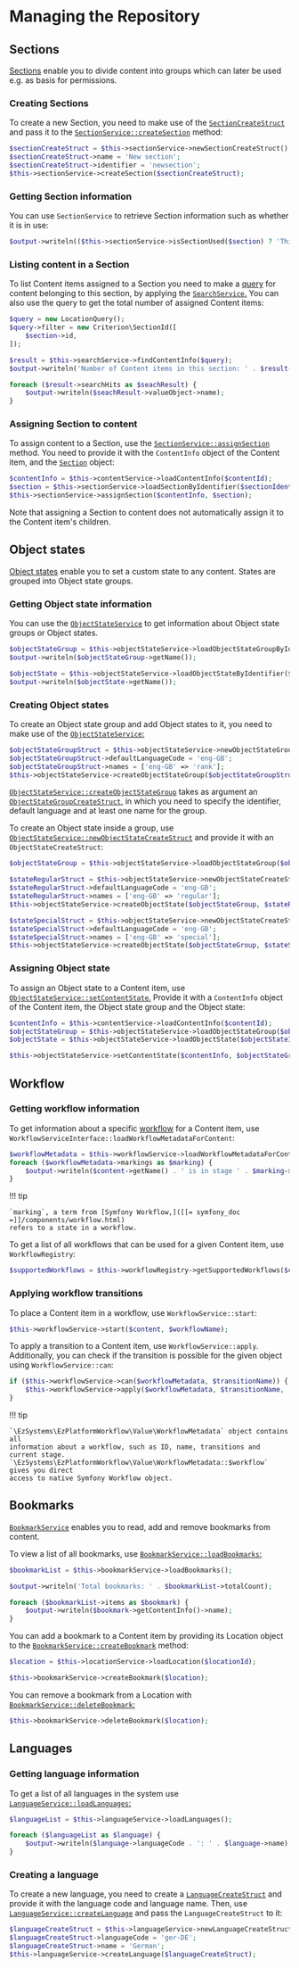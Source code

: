 # Managing the Repository

## Sections

[Sections](../guide/admin_panel.md#sections) enable you to divide content into groups
which can later be used e.g. as basis for permissions.

### Creating Sections

To create a new Section, you need to make use of the [`SectionCreateStruct`](https://github.com/ezsystems/ezplatform-kernel/blob/v1.0.0/eZ/Publish/API/Repository/Values/Content/SectionCreateStruct.php)
and pass it to the [`SectionService::createSection`](https://github.com/ezsystems/ezplatform-kernel/blob/v1.0.0/eZ/Publish/API/Repository/SectionService.php#L32) method:

``` php 
$sectionCreateStruct = $this->sectionService->newSectionCreateStruct();
$sectionCreateStruct->name = 'New section';
$sectionCreateStruct->identifier = 'newsection';
$this->sectionService->createSection($sectionCreateStruct);
```

### Getting Section information

You can use `SectionService` to retrieve Section information such as whether it is in use:

``` php
$output->writeln(($this->sectionService->isSectionUsed($section) ? 'This section is in use.' : 'This section is not in use.'));
```

### Listing content in a Section

To list Content items assigned to a Section you need to make a [query](public_php_api_search.md)
for content belonging to this section, by applying the [`SearchService`.](https://github.com/ezsystems/ezplatform-kernel/blob/v1.0.0/eZ/Publish/API/Repository/SearchService.php)
You can also use the query to get the total number of assigned Content items:

``` php
$query = new LocationQuery();
$query->filter = new Criterion\SectionId([
    $section->id,
]);

$result = $this->searchService->findContentInfo($query);
$output->writeln('Number of Content items in this section: ' . $result->totalCount);

foreach ($result->searchHits as $seachResult) {
    $output->writeln($seachResult->valueObject->name);
}
```

### Assigning Section to content

To assign content to a Section, use the [`SectionService::assignSection`](https://github.com/ezsystems/ezplatform-kernel/blob/v1.0.0/eZ/Publish/API/Repository/SectionService.php#L110) method.
You need to provide it with the `ContentInfo` object of the Content item,
and the [`Section`](https://github.com/ezsystems/ezplatform-kernel/blob/v1.0.0/eZ/Publish/API/Repository/Values/Content/Section.php) object:

``` php
$contentInfo = $this->contentService->loadContentInfo($contentId);
$section = $this->sectionService->loadSectionByIdentifier($sectionIdentifier);
$this->sectionService->assignSection($contentInfo, $section);
```

Note that assigning a Section to content does not automatically assign it to the Content item's children.

## Object states

[Object states](../guide/admin_panel.md#object-states)  enable you to set a custom state to any content.
States are grouped into Object state groups.

### Getting Object state information

You can use the [`ObjectStateService`](https://github.com/ezsystems/ezplatform-kernel/blob/master/eZ/Publish/API/Repository/ObjectStateService.php)
to get information about Object state groups or Object states.

``` php
$objectStateGroup = $this->objectStateService->loadObjectStateGroupByIdentifier('ez_lock');
$output->writeln($objectStateGroup->getName());

$objectState = $this->objectStateService->loadObjectStateByIdentifier($objectStateGroup, 'locked');
$output->writeln($objectState->getName());
```

### Creating Object states

To create an Object state group and add Object states to it,
you need to make use of the [`ObjectStateService`:](https://github.com/ezsystems/ezplatform-kernel/blob/v1.0.0/eZ/Publish/API/Repository/ObjectStateService.php)

``` php
$objectStateGroupStruct = $this->objectStateService->newObjectStateGroupCreateStruct('rank');
$objectStateGroupStruct->defaultLanguageCode = 'eng-GB';
$objectStateGroupStruct->names = ['eng-GB' => 'rank'];
$this->objectStateService->createObjectStateGroup($objectStateGroupStruct);
```

[`ObjectStateService::createObjectStateGroup`](https://github.com/ezsystems/ezplatform-kernel/blob/v1.0.0/eZ/Publish/API/Repository/ObjectStateService.php#L36)
takes as argument an [`ObjectStateGroupCreateStruct`,](https://github.com/ezsystems/ezplatform-kernel/blob/v1.0.0/eZ/Publish/API/Repository/Values/ObjectState/ObjectStateGroupCreateStruct.php)
in which you need to specify the identifier, default language and at least one name for the group.

To create an Object state inside a group,
use [`ObjectStateService::newObjectStateCreateStruct`](https://github.com/ezsystems/ezplatform-kernel/blob/v1.0.0/eZ/Publish/API/Repository/ObjectStateService.php#L210)
and provide it with an `ObjectStateCreateStruct`:

``` php
$objectStateGroup = $this->objectStateService->loadObjectStateGroup($objectStateGroupId);

$stateRegularStruct = $this->objectStateService->newObjectStateCreateStruct('regular');
$stateRegularStruct->defaultLanguageCode = 'eng-GB';
$stateRegularStruct->names = ['eng-GB' => 'regular'];
$this->objectStateService->createObjectState($objectStateGroup, $stateRegularStruct);

$stateSpecialStruct = $this->objectStateService->newObjectStateCreateStruct('special');
$stateSpecialStruct->defaultLanguageCode = 'eng-GB';
$stateSpecialStruct->names = ['eng-GB' => 'special'];
$this->objectStateService->createObjectState($objectStateGroup, $stateSpecialStruct);
```

### Assigning Object state

To assign an Object state to a Content item,
use [`ObjectStateService::setContentState`.](https://github.com/ezsystems/ezplatform-kernel/blob/v1.0.0/eZ/Publish/API/Repository/ObjectStateService.php#L164)
Provide it with a `ContentInfo` object of the Content item, the Object state group and the Object state:

``` php
$contentInfo = $this->contentService->loadContentInfo($contentId);
$objectStateGroup = $this->objectStateService->loadObjectStateGroup($objectStateGroupId);
$objectState = $this->objectStateService->loadObjectState($objectStateId);

$this->objectStateService->setContentState($contentInfo, $objectStateGroup, $objectState);
```

## Workflow

### Getting workflow information

To get information about a specific [workflow](../guide/workflow/workflow.md) for a Content item, use `WorkflowServiceInterface::loadWorkflowMetadataForContent`:

``` php
$workflowMetadata = $this->workflowService->loadWorkflowMetadataForContent($content, $workflowName);
foreach ($workflowMetadata->markings as $marking) {
    $output->writeln($content->getName() . ' is in stage ' . $marking->name . ' in workflow ' . $workflowMetadata->workflow->getName());
}
```

!!! tip

    `marking`, a term from [Symfony Workflow,]([[= symfony_doc =]]/components/workflow.html)
    refers to a state in a workflow.

To get a list of all workflows that can be used for a given Content item, use `WorkflowRegistry`:

``` php
$supportedWorkflows = $this->workflowRegistry->getSupportedWorkflows($content);
```

### Applying workflow transitions

To place a Content item in a workflow, use `WorkflowService::start`:

``` php
$this->workflowService->start($content, $workflowName);
```

To apply a transition to a Content item, use `WorkflowService::apply`.
Additionally, you can check if the transition is possible for the given object using `WorkflowService::can`:

``` php
if ($this->workflowService->can($workflowMetadata, $transitionName)) {
    $this->workflowService->apply($workflowMetadata, $transitionName, 'Please review');
}
```

!!! tip

    `\EzSystems\EzPlatformWorkflow\Value\WorkflowMetadata` object contains all 
    information about a workflow, such as ID, name, transitions and current stage.
    `\EzSystems\EzPlatformWorkflow\Value\WorkflowMetadata::$workflow` gives you direct 
    access to native Symfony Workflow object.

## Bookmarks

[`BookmarkService`](https://github.com/ezsystems/ezplatform-kernel/blob/v1.0.0/eZ/Publish/API/Repository/BookmarkService.php)
enables you to read, add and remove bookmarks from content.

To view a list of all bookmarks, use [`BookmarkService::loadBookmarks`:](https://github.com/ezsystems/ezplatform-kernel/blob/v1.0.0/eZ/Publish/API/Repository/BookmarkService.php#L54)

``` php
$bookmarkList = $this->bookmarkService->loadBookmarks();

$output->writeln('Total bookmarks: ' . $bookmarkList->totalCount);

foreach ($bookmarkList->items as $bookmark) {
    $output->writeln($bookmark->getContentInfo()->name);
}
```

You can add a bookmark to a Content item by providing its Location object
to the [`BookmarkService::createBookmark`](https://github.com/ezsystems/ezplatform-kernel/blob/v1.0.0/eZ/Publish/API/Repository/BookmarkService.php#L31) method:

``` php
$location = $this->locationService->loadLocation($locationId);

$this->bookmarkService->createBookmark($location);
```

You can remove a bookmark from a Location with [`BookmarkService::deleteBookmark`:](https://github.com/ezsystems/ezplatform-kernel/blob/v1.0.0/eZ/Publish/API/Repository/BookmarkService.php#L42)

``` php
$this->bookmarkService->deleteBookmark($location);
```

## Languages

### Getting language information

To get a list of all languages in the system use [`LanguageService::loadLanguages`:](https://github.com/ezsystems/ezplatform-kernel/blob/v1.0.0/eZ/Publish/API/Repository/LanguageService.php#L81)

``` php
$languageList = $this->languageService->loadLanguages();

foreach ($languageList as $language) {
    $output->writeln($language->languageCode . ': ' . $language->name);
}
```

### Creating a language

To create a new language, you need to create a [`LanguageCreateStruct`](https://github.com/ezsystems/ezplatform-kernel/blob/v1.0.0/eZ/Publish/API/Repository/Values/Content/LanguageCreateStruct.php)
and provide it with the language code and language name.
Then, use [`LanguageService::createLanguage`](https://github.com/ezsystems/ezplatform-kernel/blob/v1.0.0/eZ/Publish/API/Repository/LanguageService.php#L29) and pass the `LanguageCreateStruct` to it:

``` php
$languageCreateStruct = $this->languageService->newLanguageCreateStruct();
$languageCreateStruct->languageCode = 'ger-DE';
$languageCreateStruct->name = 'German';
$this->languageService->createLanguage($languageCreateStruct);
```
